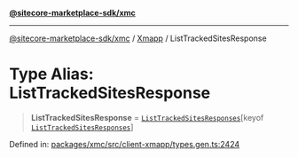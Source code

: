 [**@sitecore-marketplace-sdk/xmc**](../../../../README.md)

***

[@sitecore-marketplace-sdk/xmc](../../../../README.md) / [Xmapp](../README.md) / ListTrackedSitesResponse

# Type Alias: ListTrackedSitesResponse

> **ListTrackedSitesResponse** = [`ListTrackedSitesResponses`](ListTrackedSitesResponses.md)\[keyof [`ListTrackedSitesResponses`](ListTrackedSitesResponses.md)\]

Defined in: [packages/xmc/src/client-xmapp/types.gen.ts:2424](https://github.com/Sitecore/marketplace-sdk/blob/893df143248e67d8c66e942a96045542130259a0/packages/xmc/src/client-xmapp/types.gen.ts#L2424)
